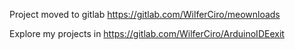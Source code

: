 Project moved to gitlab https://gitlab.com/WilferCiro/meownloads


Explore my projects in https://gitlab.com/WilferCiro/ArduinoIDEexit

